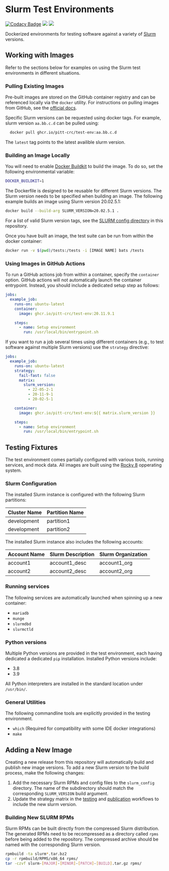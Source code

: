 # Slurm Test Environments

[![Codacy Badge](https://app.codacy.com/project/badge/Grade/86b83c73f89642dfad48f3a9ec1f0b66)](https://app.codacy.com/gh/pitt-crc/Slurm-Test-Environment/dashboard)
[![](https://github.com/pitt-crc/Slurm-Test-Environment/actions/workflows/DockerTest.yml/badge.svg)](https://github.com/pitt-crc/Slurm-Test-Environment/actions/workflows/DockerTest.yml)
[![](https://github.com/pitt-crc/Slurm-Test-Environment/actions/workflows/DockerPublish.yml/badge.svg)](https://github.com/pitt-crc/Slurm-Test-Environment/actions/workflows/DockerPublish.yml)

Dockerized environments for testing software against a variety of [Slurm](https://slurm.schedmd.com/overview.html) versions. 

## Working with Images

Refer to the sections below for examples on using the Slurm test environments in different situations.

### Pulling Existing Images

Pre-built images are stored on the GitHub container registry and can be referenced locally via the `docker` utility.
For instructions on pulling images from GitHub, see the [official docs](https://docs.github.com/en/packages/working-with-a-github-packages-registry/working-with-the-container-registry).

Specific Slurm versions can be requested using docker tags.
For example, slurm version `aa.bb.c.d` can be pulled using:

```bash
  docker pull ghcr.io/pitt-crc/test-env:aa.bb.c.d
```

The `latest` tag points to the latest availible slurm version.

### Building an Image Locally

You will need to enable [Docker Buildkit](https://docs.docker.com/develop/develop-images/build_enhancements/) to build the image.
To do so, set the following environmental variable:

```bash
DOCKER_BUILDKIT=1
```

The Dockerfile is designed to be reusable for different Slurm versions.
The Slurm version needs to be specified when building an image.
The following example builds an image using Slurm version 20.02.5.1:

```bash
docker build --build-arg SLURM_VERSION=20.02.5.1 .
```

For a list of valid Slurm version tags, see the [SLURM config directory](https://github.com/pitt-crc/Slurm-Test-Environment/tree/latest/slurm_config) in this repository.

Once you have built an image, the test suite can be run from within the docker container:

```bash
docker run -v $(pwd)/tests:/tests -i [IMAGE NAME] bats /tests
```

### Using Images in GitHub Actions

To run a GitHub actions job from within a container, specify the `container` option.
GitHub actions will not automatically launch the container entrypoint.
Instead, you should include a dedicated setup step as follows:

```yaml
jobs:
  example_job:
    runs-on: ubuntu-latest
    container:
      image: ghcr.io/pitt-crc/test-env:20.11.9.1

    steps:
      - name: Setup environment
        run: /usr/local/bin/entrypoint.sh
```

If you want to run a job several times using different containers (e.g., to test software against multiple Slurm versions) use the `strategy` directive:

```yaml
jobs:
  example_job:
    runs-on: ubuntu-latest
    strategy:
      fail-fast: false
      matrix:
        slurm_version:
          - 22-05-2-1
          - 20-11-9-1
          - 20-02-5-1

    container:
      image: ghcr.io/pitt-crc/test-env:${{ matrix.slurm_version }}

    steps:
      - name: Setup environment
        run: /usr/local/bin/entrypoint.sh
```

## Testing Fixtures

The test environment comes partially configured with various tools, running services, and mock data.
All images are built using the [Rocky 8](https://hub.docker.com/_/rockylinux) opperating system.

### Slurm Configuration

The installed Slurm instance is configured with the following Slurm partitions:

| Cluster Name | Partition Name |
| ------------ | -------------- |
| development  | partition1     |
| development  | partition2     |

The installed Slurm instance also includes the following accounts:

| Account Name | Slurm Description | Slurm Organization |
| ------------ | ----------------- | ------------------ |
| account1     | account1_desc     | account1_org       |
| account2     | account2_desc     | account2_org       |

### Running services

The following services are automatically launched when spinning up a new container:

- `mariadb`
- `munge`
- `slurmdbd`
- `slurmctld`

### Python versions

Multiple Python versions are provided in the test environment, each having dedicated a dedicated `pip` installation.
Installed Python versions include:

- 3.8
- 3.9

All Python interpreters are installed in the standard location under `/usr/bin/`.

### General Utilities

The following commandline tools are explicitly provided in the testing environment.

- ``which`` (Required for compatibility with some IDE docker integrations)
- ``make``

## Adding a New Image

Creating a new release from this repository will automatically build and publish new image versions.
To add a new Slurm version to the build process, make the following changes:

1. Add the necessary Slurm RPMs and config files to the `slurm_config` directory.
   The name of the subdirectory should match the corresponding `SLURM_VERSION` build argument.
2. Update the strategy matrix in the
   [testing](https://github.com/pitt-crc/Slurm-Test-Environment/blob/latest/.github/workflows/DockerTest.yml)
   and [publication](https://github.com/pitt-crc/Slurm-Test-Environment/blob/latest/.github/workflows/DockerPublish.yml)
   workflows to include the new slurm version.

### Building New SLURM RPMs

Slurm RPMs can be built directly from the compressed Slurm distribution.
The generated RPMs need to be recompressed as a directory called `rpms` before being added to the repository.
The compressed archive should be named with the corresponding Slurm version.

```bash
rpmbuild -ta slurm*.tar.bz2
cp -r rpmbuild/RPMS/x86_64 rpms/
tar -czvf slurm-[MAJOR]-[MINOR]-[PATCH]-[BUILD].tar.gz rpms/
```
